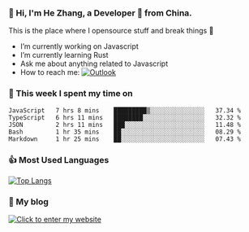 ### 👋 Hi, I'm He Zhang, a Developer 🚀 from China.

This is the place where I opensource stuff and break things :rofl:

- I’m currently working on Javascript
- I’m currently learning Rust
- Ask me about anything related to Javascript
- How to reach me: [![Outlook](https://img.shields.io/badge/-Outlook-0078D4?style=flat&logo=Microsoft-Outlook&logoColor=white)](mailto:zhanghe@zhe.cool)

### 💪 This week I spent my time on 
<!--START_SECTION:waka-->
```text
JavaScript   7 hrs 8 mins    █████████▒░░░░░░░░░░░░░░░   37.34 % 
TypeScript   6 hrs 11 mins   ████████░░░░░░░░░░░░░░░░░   32.32 % 
JSON         2 hrs 11 mins   ███░░░░░░░░░░░░░░░░░░░░░░   11.48 % 
Bash         1 hr 35 mins    ██░░░░░░░░░░░░░░░░░░░░░░░   08.29 % 
Markdown     1 hr 25 mins    ██░░░░░░░░░░░░░░░░░░░░░░░   07.43 % 
```
<!--END_SECTION:waka-->

### 👍 Most Used Languages
[![Top Langs](https://github-readme-stats.vercel.app/api/top-langs/?username=zhanghecool&layout=compact)](https://zhanghe.cool)

### 🌈 My blog 
[![Click to enter my website](https://cdn.jsdelivr.net/gh/zhanghecool/assets/images/gif/zhanghecools.gif)](https://zhanghe.cool)
